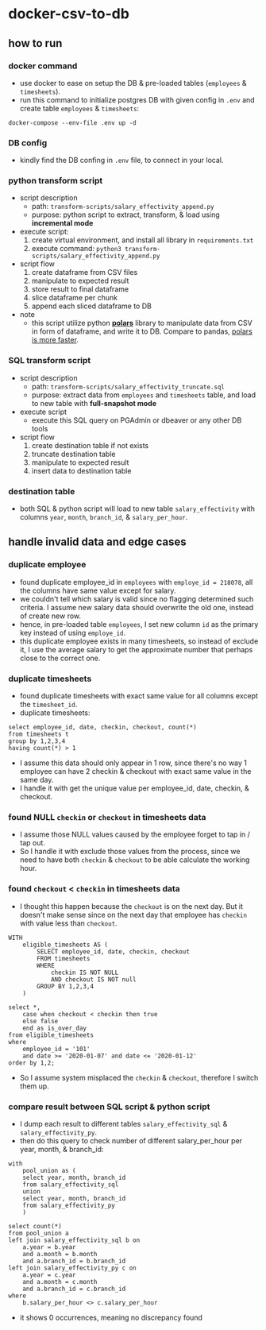 # docker-csv-to-db

## how to run

### docker command 
* use docker to ease on setup the DB & pre-loaded tables (`employees` & `timesheets`).
* run this command to initialize postgres DB with given config in `.env` and create table `employees` & `timesheets`:
```
docker-compose --env-file .env up -d
```

### DB config
* kindly find the DB confing in `.env` file, to connect in your local.

### python transform script
* script description
  * path: `transform-scripts/salary_effectivity_append.py`
  * purpose: python script to extract, transform, & load using **incremental mode** 
* execute script:
  1. create virtual environment, and install all library in `requirements.txt`
  2. execute command: `python3 transform-scripts/salary_effectivity_append.py`
* script flow
  1. create dataframe from CSV files
  2. manipulate to expected result
  3. store result to final dataframe 
  4. slice dataframe per chunk
  5. append each sliced dataframe to DB
* note
  * this script utilize python [**polars**](https://docs.pola.rs/) library to manipulate data from CSV in form of dataframe, and write it to DB. Compare to pandas, [polars is more faster](https://medium.com/cuenex/pandas-2-0-vs-polars-the-ultimate-battle-a378eb75d6d1).

### SQL transform script
* script description
  * path: `transform-scripts/salary_effectivity_truncate.sql`
  * purpose: extract data from `employees` and `timesheets` table, and load to new table with **full-snapshot mode**
* execute script
  * execute this SQL query on PGAdmin or dbeaver or any other DB tools
* script flow
  1. create destination table if not exists
  2. truncate destination table
  3. manipulate to expected result
  4. insert data to destination table

### destination table
* both SQL & python script will load to new table `salary_effectivity` with columns `year`, `month`, `branch_id`, & `salary_per_hour`.

## handle invalid data and edge cases

### duplicate employee
* found duplicate employee_id in `employees` with `employe_id = 218078`, all the columns have same value except for salary.
* we couldn't tell which salary is valid since no flagging determined such criteria. I assume new salary data should overwrite the old one, instead of create new row.
* hence, in pre-loaded table `employees`, I set new column `id` as the primary key instead of using `employe_id`.
* this duplicate employee exists in many timesheets, so instead of exclude it, I use the average salary to get the approximate number that perhaps close to the correct one.

### duplicate timesheets
* found duplicate timesheets with exact same value for all columns except the `timesheet_id`. 
* duplicate timesheets:
```
select employee_id, date, checkin, checkout, count(*)
from timesheets t 
group by 1,2,3,4
having count(*) > 1
```
* I assume this data should only appear in 1 row, since there's no way 1 employee can have 2 checkin & checkout with exact same value in the same day.
* I handle it with get the unique value per employee_id, date, checkin, & checkout.

### found NULL `checkin` or `checkout` in timesheets data
* I assume those NULL values caused by the employee forget to tap in / tap out.
* So I handle it with exclude those values from the process, since we need to have both `checkin` & `checkout` to be able calculate the working hour.

### found `checkout` < `checkin` in timesheets data
* I thought this happen because the `checkout` is on the next day. But it doesn't make sense since on the next day that employee has `checkin` with value less than `checkout`.
```
WITH
	eligible_timesheets AS (
		SELECT employee_id, date, checkin, checkout
		FROM timesheets
		WHERE
			checkin IS NOT NULL
			AND checkout IS NOT null
		GROUP BY 1,2,3,4
	)

select *,
	case when checkout < checkin then true
	else false
	end as is_over_day
from eligible_timesheets
where
	employee_id = '101'
	and date >= '2020-01-07' and date <= '2020-01-12'
order by 1,2;
```
* So I assume system misplaced the `checkin` & `checkout`, therefore I switch them up.

### compare result between SQL script & python script
* I dump each result to different tables `salary_effectivity_sql` & `salary_effectivity_py`.
* then do this query to check number of different salary_per_hour per year, month, & branch_id:
```
with
	pool_union as (
	select year, month, branch_id
	from salary_effectivity_sql
	union
	select year, month, branch_id
	from salary_effectivity_py
	)

select count(*)
from pool_union a
left join salary_effectivity_sql b on
	a.year = b.year
	and a.month = b.month
	and a.branch_id = b.branch_id
left join salary_effectivity_py c on
	a.year = c.year
	and a.month = c.month
	and a.branch_id = c.branch_id
where
	b.salary_per_hour <> c.salary_per_hour 
```
* it shows 0 occurrences, meaning no discrepancy found